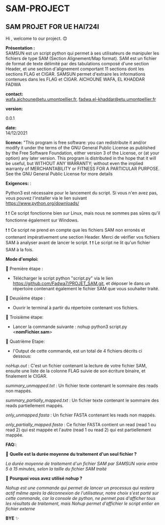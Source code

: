 # SAM-PROJECT
## SAM PROJET FOR UE HAI724I
Hi , welcome to our project. 😊

__Présentation :__  
SAMSUN est un script python qui permet à ses utilisateurs de manipuler les fichiers de type SAM (Section Alignement/Map format). SAM est  un fichier de format de texte délimité par des tabulations composé d'une section Header, et une section d'alignement comportant 11 sections dont les sections FLAG et CIGAR. SAMSUN permet d'extraire les informations contenues dans les FLAG et CIGAR.
AICHOUNE WAFA, EL KHADDAR FADWA

__contact:__  
wafa.aichoune@etu.umontpellier.fr, fadwa.el-khaddar@etu.umontpellier.fr

__version:__ 

0.0.1

__date:__  
14/12/2021

__licence:__ 
"This program is free software: you can redistribute it and/or modify
it under the terms of the GNU General Public License as published by
the Free Software Foundation, either version 3 of the License, or
(at your option) any later version.
This program is distributed in the hope that it will be useful,
but WITHOUT ANY WARRANTY; without even the implied warranty of
MERCHANTABILITY or FITNESS FOR A PARTICULAR PURPOSE. See the
GNU General Public License for more details

__Exigences:__ :

Python3 est nécessaire pour le lancement du script. 
Si vous n'en avez pas, vous pouvez l'installer via le lien suivant https://www.python.org/downloads/

❗ ❗ Ce script fonctionne bien sur Linux, mais nous ne sommes pas sûres qu'il fonctionne également sur Windows.

❗ ❗ Ce script ne prend en compte que les fichiers SAM non erronés et contenant impérativement une section Header. Merci de vérifier vos fichiers SAM à analyser avant de lancer le script. 
❗ ❗ Le script ne lit qu'un fichier SAM à la fois.

__Mode d'emploi:__ 

🔴 Première étape : 

 - Télécharger le script python "script.py" via le lien https://github.com/Fadwa7/PROJET_SAM.git, et déposer le dans un répertoire contenant également le fichier SAM que vous souhaiter traité.

🔴 Deuxième étape : 

- Ouvrir le terminal à partir du répertoire contenant vos fichiers.

🔴 Troisième étape: 

- Lancer la commande suivante : nohup python3 script.py <__nomFichier.sam__>

🔴 Quatrième Etape: 

- l'Output de cette commande, est un total de 4 fichiers décrits ci dessous: 

*noHup.out* : C'est un fichier contenant la lecture de votre fichier SAM, ensuite une liste de la colonne FLAG suivie de son écriture binaire, et finalement le CIGAR.

*summary_unmapped.txt* : Un fichier texte contenant le sommaire des reads non mappés. 

*summary_partially_mapped.txt* : Un fichier texte contenant le sommaire des reads partiellement mappés.

*only_unmapped.fasta* : Un fichier FASTA contenant les reads non mappés. 

*only_partially_mapped.fasta* : Ce fichier FASTA contient un read (read 1 ou read 2) qui est mappée et l'autre (read 1 ou read 2) qui est partiellement mappée.



__FAQ:__: 

🔷 __Quelle est la durée moyenne du traitement d'un seul fichier ?__
  
  *La durée moyenne de traitement d'un fichier SAM par SAMSUN varie entre 5 à 15 minutes, selon la taille du fichier SAM traité*
  
🔷 __Pourquoi vous avez utilisé nohup ?__ 
 
 *Nohup est une commande qui permet de lancer un processus qui restera actif même après la déconnexion de l'utilisateur, notre choix s'est porté sur cette commande, car la console de python, ne permet pas d'afficher tous les résultats de traitement, mais Nohup permet d'affichier le script entier en fichier externe*
 
__BYE__ ✨ 
 







 
       


